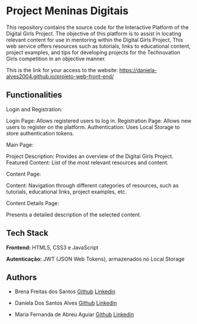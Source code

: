 
# Project Meninas Digitais

This repository contains the source code for the Interactive Platform of the Digital Girls Project. The objective of this platform is to assist in locating relevant content for use in mentoring within the Digital Girls Project. This web service offers resources such as tutorials, links to educational content, project examples, and tips for developing projects for the Technovation Girls competition in an objective manner.

This is the link for your access to the website: https://daniela-alves2004.github.io/projeto-web-front-end/

## Functionalities

Login and Registration:

Login Page: Allows registered users to log in.
Registration Page: Allows new users to register on the platform.
Authentication: Uses Local Storage to store authentication tokens.

Main Page:

Project Description: Provides an overview of the Digital Girls Project.
Featured Content: List of the most relevant resources and content.

Content Page:

Content: Navigation through different categories of resources, such as tutorials, educational links, project examples, etc.

Content Details Page:

Presents a detailed description of the selected content.

## Tech Stack

**Frontend:** HTML5, CSS3 e JavaScript

**Autenticação:** JWT (JSON Web Tokens), armazenados no Local Storage


## Authors

- Brena Freitas dos Santos [Github](https://github.com/Daniela-Alves2004) [Linkedin](https://www.linkedin.com/in/brena-dos-santos-freitas-23540130b/)

- Daniela Dos Santos Alves [Github](https://github.com/Daniela-Alves2004) [Linkedin](https://www.linkedin.com/in/daniela-dos-santos-alves/)

- Maria Fernanda de Abreu Aguiar [Github](https://github.com/MariaFernandaAguiar) [Linkedin](https://www.linkedin.com/in/maria-fernanda-aguiar-9120b020b/)
